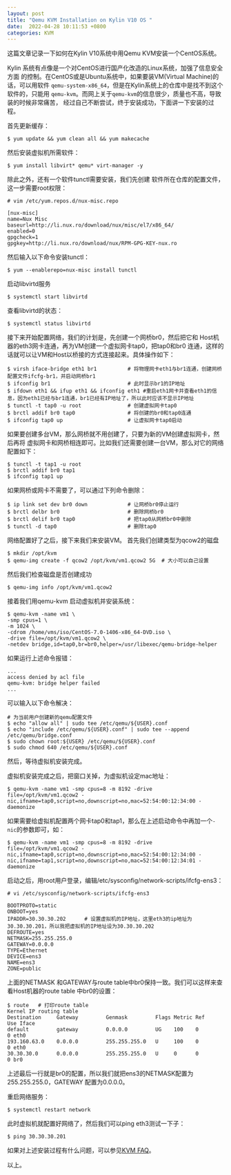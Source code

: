 ```yaml
---
layout: post
title: "Qemu KVM Installation on Kylin V10 OS "
date:  2022-04-28 10:11:53 +0800
categories: KVM
---
```


这篇文章记录一下如何在Kylin V10系统中用Qemu KVM安装一个CentOS系统。

Kylin 系统有点像是一个对CentOS进行国产化改造的Linux系统，加强了信息安全方面
的控制。在CentOS或是Ubuntu系统中，如果要装VM(Virtual Machine)的话，可以用软件
`qemu-system-x86_64`，但是在Kylin系统上的仓库中是找不到这个软件的，只能用
`qemu-kvm`。而网上关于`qemu-kvm`的信息很少，质量也不高，导致装的时候非常痛苦，
经过自己不断尝试，终于安装成功，下面讲一下安装的过程。

首先更新缓存：
```
$ yum update && yum clean all && yum makecache
```

然后安装虚拟机所需软件：
```
$ yum install libvirt* qemu* virt-manager -y
```

除此之外，还有一个软件tunctl需要安装，我们先创建
软件所在仓库的配置文件，这一步需要root权限：
```
# vim /etc/yum.repos.d/nux-misc.repo

[nux-misc]
name=Nux Misc
baseurl=http://li.nux.ro/download/nux/misc/el7/x86_64/
enabled=0
gpgcheck=1
gpgkey=http://li.nux.ro/download/nux/RPM-GPG-KEY-nux.ro
```
然后输入以下命令安装tunctl：
```
$ yum --enablerepo=nux-misc install tunctl
```

启动libvirtd服务
```
$ systemctl start libvirtd
```

查看libvirtd的状态：
```
$ systemctl status libvirtd
```

接下来开始配置网络，我们的计划是，先创建一个网桥br0，然后把它和
Host机器的eth3网卡连通，再为VM创建一个虚拟网卡tap0，把tap0和br0
连通，这样的话就可以让VM和Host以桥接的方式连接起来。具体操作如下：
```
$ virsh iface-bridge eth1 br1          # 将物理网卡eth1与br1连通，创建网桥配置文件ifcfg-br1，并启动网桥br1
$ ifconfig br1                         # 此时显示br1的IP地址 
$ ifdown eth1 && ifup eth1 && ifconfig eth1 #重启eth1网卡并查看eth1的信息，因为eth1已经与br1连通，br1已经有IP地址了，所以此时应该不显示IP地址
$ tunctl -t tap0 -u root               # 创建虚拟网卡tap0
$ brctl addif br0 tap0                 # 将创建的br0和tap0连通
$ ifconfig tap0 up                     # 让虚拟网卡tap0启动
```

如果要创建多台VM，那么网桥就不用创建了，只要为新的VM创建虚拟网卡，然后再将
虚拟网卡和网桥相连即可。比如我们还需要创建一台VM，那么对它的网络配置如下：
```
$ tunctl -t tap1 -u root
$ brctl addif br0 tap1
$ ifconfig tap1 up
```

如果网桥或网卡不需要了，可以通过下列命令删除：
```
$ ip link set dev br0 down             # 让网桥br0停止运行
$ brctl delbr br0                      # 删除网桥br0
$ brctl delif br0 tap0                 # 把tap0从网桥br0中删除
$ tunctl -d tap0                       # 删除tap0
```

网络配置好了之后，接下来我们来安装VM。
首先我们创建类型为qcow2的磁盘
```
$ mkdir /opt/kvm
$ qemu-img create -f qcow2 /opt/kvm/vm1.qcow2 5G  # 大小可以自己设置
```

然后我们检查磁盘是否创建成功  
```
$ qemu-img info /opt/kvm/vm1.qcow2
```

接着我们用qemu-kvm 启动虚拟机并安装系统：
```
$ qemu-kvm -name vm1 \
-smp cpus=1 \
-m 1024 \
-cdrom /home/vms/iso/CentOS-7.0-1406-x86_64-DVD.iso \
-drive file=/opt/kvm/vm1.qcow2 \
-netdev bridge,id=tap0,br=br0,helper=/usr/libexec/qemu-bridge-helper
```

如果运行上述命令报错：
```
...
access denied by acl file
qemu-kvm: bridge helper failed
...
```

可以输入以下命令解决：
```
# 为当前用户创建新的qemu配置文件
$ echo "allow all" | sudo tee /etc/qemu/${USER}.conf
$ echo "include /etc/qemu/${USER}.conf" | sudo tee --append /etc/qemu/bridge.conf
$ sudo chown root:${USER} /etc/qemu/${USER}.conf
$ sudo chmod 640 /etc/qemu/${USER}.conf
```

然后，等待虚拟机安装完成。

虚拟机安装完成之后，把窗口关掉，为虚拟机设定mac地址：
```
$ qemu-kvm -name vm1 -smp cpus=8 -m 8192 -drive file=/opt/kvm/vm1.qcow2 -nic,ifname=tap0,script=no,downscript=no,mac=52:54:00:12:34:00 -daemonize
```

如果需要给虚拟机配置两个网卡tap0和tap1，那么在上述启动命令中再加一个`-nic`的参数即可，如：
```
$ qemu-kvm -name vm1 -smp cpus=8 -m 8192 -drive file=/opt/kvm/vm1.qcow2 -nic,ifname=tap0,script=no,downscript=no,mac=52:54:00:12:34:00 -nic,ifname=tap1,script=no,downscript=no,mac=52:54:00:12:34:01 -daemonize
```

启动之后，用root用户登录，编辑/etc/sysconfig/network-scripts/ifcfg-ens3：
```
# vi /etc/sysconfig/network-scripts/ifcfg-ens3

BOOTPROTO=static
ONBOOT=yes
IPADDR=30.30.30.202      # 设置虚拟机的IP地址，这里eth3的ip地址为30.30.30.201，所以我把虚拟机的IP地址设为30.30.30.202
DEFROUTE=yes
NETMASK=255.255.255.0
GATEWAY=0.0.0.0
TYPE=Ethernet
DEVICE=ens3
NAME=ens3
ZONE=public
```

上面的NETMASK 和GATEWAY与route table中br0保持一致。我们可以这样来查看Host机器的route table 中br0的设置：
```
$ route   # 打印route table
Kernel IP routing table
Destination     Gateway         Genmask         Flags Metric Ref    Use Iface
default         gateway         0.0.0.0         UG    100    0        0 eth0
193.160.63.0    0.0.0.0         255.255.255.0   U     100    0        0 eth0
30.30.30.0      0.0.0.0         255.255.255.0   U     0      0        0 br0
```
上述最后一行就是br0的配置，所以我们就把ens3的NETMASK配置为255.255.255.0，GATEWAY
配置为0.0.0.0。

重启网络服务：
```
$ systemctl restart network
```

此时虚拟机就配置好网络了，然后我们可以ping eth3测试一下子：
```
$ ping 30.30.30.201
```

如果对上述安装过程有什么问题，可以参见[KVM FAQ](https://guo-sj.github.io/kvm/2022/04/28/qemu-kvm-installation-faq.html)。

以上。
